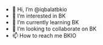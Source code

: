- 👋 Hi, I’m @iqbalatbkio
- 👀 I’m interested in BK
- 🌱 I’m currently learning BK
- 💞️ I’m looking to collaborate on BK
- 📫 How to reach me BKIO

<!---
iqbalatbkio/iqbalatbkio is a ✨ special ✨ repository because its `README.md` (this file) appears on your GitHub profile.
You can click the Preview link to take a look at your changes.
--->
